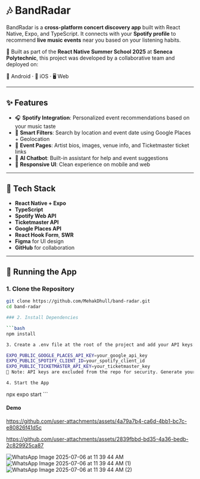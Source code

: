 # 🎶 BandRadar

BandRadar is a **cross-platform concert discovery app** built with React Native, Expo, and TypeScript. It connects with your **Spotify profile** to recommend **live music events** near you based on your listening habits.

🚀 Built as part of the **React Native Summer School 2025** at **Seneca Polytechnic**, this project was developed by a collaborative team and deployed on:

📱 Android · 🍏 iOS · 🖥 Web

---

## ✨ Features

- 🎧 **Spotify Integration**: Personalized event recommendations based on your music taste
- 📍 **Smart Filters**: Search by location and event date using Google Places + Geolocation
- 🎤 **Event Pages**: Artist bios, images, venue info, and Ticketmaster ticket links
- 🤖 **AI Chatbot**: Built-in assistant for help and event suggestions
- 📅 **Responsive UI**: Clean experience on mobile and web

---

## 🔧 Tech Stack

- **React Native + Expo**
- **TypeScript**
- **Spotify Web API**
- **Ticketmaster API**
- **Google Places API**
- **React Hook Form**, **SWR**
- **Figma** for UI design
- **GitHub** for collaboration

---


## 🚀 Running the App

### 1. Clone the Repository

```bash
git clone https://github.com/MehakDhull/band-radar.git
cd band-radar

### 2. Install Dependencies

```bash
npm install

3. Create a .env file at the root of the project and add your API keys:

EXPO_PUBLIC_GOOGLE_PLACES_API_KEY=your_google_api_key
EXPO_PUBLIC_SPOTIFY_CLIENT_ID=your_spotify_client_id
EXPO_PUBLIC_TICKETMASTER_API_KEY=your_ticketmaster_key
🔐 Note: API keys are excluded from the repo for security. Generate your own via:

4. Start the App
```
npx expo start ```


#### Demo



https://github.com/user-attachments/assets/4a79a7b4-ca6d-4bb1-bc7c-e80826f41d5c





https://github.com/user-attachments/assets/2839fbbd-bd35-4a36-bedb-2c829925ca87

![WhatsApp Image 2025-07-06 at 11 39 44 AM](https://github.com/user-attachments/assets/744718fd-457d-4ace-b990-71fb846eafe8)
![WhatsApp Image 2025-07-06 at 11 39 44 AM (1)](https://github.com/user-attachments/assets/30bd5ea4-5eb3-47b3-8fac-a99ade9c1d86)
![WhatsApp Image 2025-07-06 at 11 39 44 AM (2)](https://github.com/user-attachments/assets/989b0521-7889-489a-b601-1050a17fa4a1)

